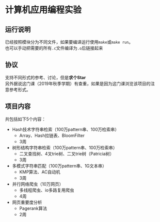 # 计算机应用编程实验

## 运行说明

已经按照模块分为不同文件，如果要编译运行使用`make`或`make run`。  
也可以手动把需要的所有`.c`文件编译为`.o`后链接起来

## 协议

支持不同形式的参考、讨论，但是**求个Star**  
另外据说这门课（2019年秋季学期）有查重，如果是因为这门课浏览该项目的注意参考形式。  

## 项目内容

共包括如下5个内容：
- Hash技术字符串检索（100万pattern串、100万检索串）
  - Array、Hash拉链表、BloomFilter
  - 3周
- 树形结构字符串检索（100万pattern串、100万检索串）
  - 二叉查找树、4叉trie树、二叉trie树（Patricia树）
  - 3周
- 多模式字符串匹配（100万pattern串、1G文本串）
  - KMP算法、AC自动机
  - 3周
- 并行网络爬虫（10万网页）
  - 多线程爬虫、io多路复用爬虫
  - 4周
- 网页重要度分析
  - Pagerank算法
  - 2周
 

